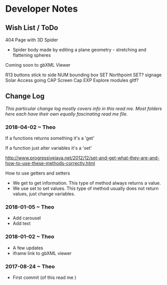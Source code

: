 
# Developer Notes


## Wish List / ToDo

404 Page with 3D Spider
* Spider body made by editing a plane geometry - stretching and flattening spheres

Coming soon to gbXML Viewer

R13
buttons stick to side
NUM bounding box
SET Northpoint
SET? signage
Solar Access going
CAP Screen Cap
EXP Explore modules
gltf?


## Change Log
_This particular change log mostly covers info in this read me. Most folders here each have their own equally fascinating read me file._


### 2018-04-02 ~ Theo

If a functions returns something it's a 'get'

If a function just alter variables it's a 'set'

http://www.progressivejava.net/2012/12/set-and-get-what-they-are-and-how-to-use-these-methods-correctly.html

How to use getters and setters
* We get to get information. This type of method always returns a value.
* We use set to set values. This type of method usually does not return values, just change variables.


### 2018-01-05 ~ Theo

* Add carousel
* Add text

### 2018-01-02 ~ Theo

* A few updates
* iframe link to gbXML viewer

### 2017-08-24 ~ Theo

* First commit (of this read me )

